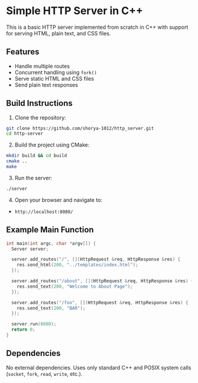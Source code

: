 # Simple HTTP Server in C++

This is a basic HTTP server implemented from scratch in C++ with support for serving HTML, plain text, and CSS files.

## Features

- Handle multiple routes
- Concurrent handling using `fork()`
- Serve static HTML and CSS files
- Send plain text responses


## Build Instructions

1. Clone the repository:

```bash
git clone https://github.com/shorya-1012/http_server.git
cd http-server
````

2. Build the project using CMake:

```bash
mkdir build && cd build
cmake ..
make
```

3. Run the server:

```bash
./server
```

4. Open your browser and navigate to:

* `http://localhost:8080/`

## Example Main Function

```cpp
int main(int argc, char *argv[]) {
  Server server;

  server.add_routes("/", [](HttpRequest &req, HttpResponse &res) {
    res.send_html(200, "../templates/index.html");
  });

  server.add_routes("/about", [](HttpRequest &req, HttpResponse &res) {
    res.send_text(200, "Welcome to About Page");
  });

  server.add_routes("/foo", [](HttpRequest &req, HttpResponse &res) {
    res.send_text(200, "BAR");
  });

  server.run(8080);
  return 0;
}
```

## Dependencies

No external dependencies. Uses only standard C++ and POSIX system calls (`socket`, `fork`, `read`, `write`, etc.).
